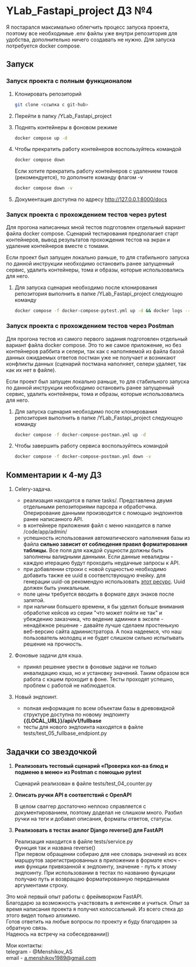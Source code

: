 # YLab_Fastapi_project ДЗ №4

Я постарался максимально облегчить процесс запуска проекта, поэтому все необходимые .env файлы уже внутри репозитория для удобства, дополнительно ничего создавать не нужно. Для запуска потребуется docker compose.

## Запуск

### **Запуск проекта с полным функционалом**

1. Клонировать репозиторий

    ```bash
    git clone <ссылка с git-hub>
    ```

2. Перейти в папку /YLab_Fastapi_project

3. Поднять контейнеры в фоновом режиме

    ```bash
    docker compose up -d
    ```

4. Чтобы прекратить работу контейнеров воспользуйтесь командой

    ```bash
    docker compose down
    ```

    Если хотите прекратить работу контейнеров с удалением томов (рекомендуется), то дополните команду флагом -v

    ```bash
    docker compose down -v
    ```

5. Документация доступна по адресу <http://127.0.0.1:8000/docs>

### **Запуск проекта с прохождением тестов через pytest**

Для прогона написанных мной тестов подготовлен отдельный вариант файла docker compose.
Сценарий тестирования предполагает старт контейнеров, вывод результатов прохождения тестов на экран и удаление контейнеров вместе с томами.

Если проект был запущен локально раньше, то для стабильного запуска по данной инструкции необходимо остановить ранее запущенный сервис, удалить контейнеры, тома и образы, которые использовались для него.

1. Для запуска сценария необходимо после клонирования репозитория выполнить в папке /YLab_Fastapi_project следующую команду

    ```bash
    docker compose -f docker-compose-pytest.yml up -d && docker logs --follow backend && docker compose -f docker-compose-pytest.yml down -v
    ```

### **Запуск проекта с прохождением тестов через Postman**

Для прогона тестов из самого первого задания подготовлен отдельный вариант файла docker compose.
Это то же самое приложение, но без контейнеров раббита и селери, так как с наполняемой из файла базой данных ожидаемых ответов постман уже не получает и возникают конфликты данных (сценарий постмана наполняет, селери удаляет, так как их нет в файле).

Если проект был запущен локально раньше, то для стабильного запуска по данной инструкции необходимо остановить ранее запущенный сервис, удалить контейнеры, тома и образы, которые использовались для него.

1. Для запуска сценария необходимо после клонирования репозитория выполнить в папке /YLab_Fastapi_project следующую команду

    ```bash
    docker compose -f docker-compose-postman.yml up -d
    ```

2. Чтобы завершить работу сервиса воспользуйтесь командой

    ```bash
    docker compose -f docker-compose-postman.yml down -v
    ```

## Комментарии к 4-му ДЗ

1. Celery-задача.

    - реализация находится в папке tasks/. Представлена двумя отдельными репозиториями парсера и обработчика. Оперирование данными производится с помощью эндпоинтов ранее написанного API.
    - в контейнере приложения файл с меню находится в папке /code/app/admin/
    - успешность использования автоматического наполнения базы из файла **сильно зависит от соблюдения правил форматирования таблицы.** Все поля для каждой сущности должны быть заполнены валидными данными. Если данные невалидны - каждую итерацию будут проходить неудачные запросы к API.
    - при добавлении строки с новой сущностью необходимо добавить также ее uuid в соответствующую ячейку. для генерации uuid-ов рекомендую использовать [этот ресурс](https://www.uuidgenerator.net/). Uuid должен быть уникальным.
    - поле цены требуется вводить в формате двух знаков после запятой.
    - при наличии большего времени, я бы уделил больше внимания обработке кейсов из серии "что может пойти не так" и убеждению заказчика, что ведение админки в экселе - ненадёжное решение - давайте лучше сделаем простенькую веб-версию сайта администратора. А пока надеемся, что наш пользователь молодец и не будет слишком сильно испытывать решение на прочность.

2. Фоновые задачи для кэша.

    - принял решение увести в фоновые задачи не только инвалидацию кэша, но и установку значений. Таким образом вся работа с кэшем проходит в фоне. Тесты проходят успешно, проблем с работой не наблюдается.

3. Новый эндпоинт.

    - полная информация по всем объектам базы в древовидной структуре доступна по новому эндпоинту  
    **{{LOCAL_URL}}/api/v1/fullbase**
    - тесты для нового эндпоинта находятся в файле tests/test_05_fullbase_endpiont.py

## Задачки со звездочкой

1. **Реализовать тестовый сценарий «Проверка кол-ва блюд и подменю в меню» из Postman с помощью pytest**

    Сценарий реализован в файле tests/test_04_counter.py

2. **Описать ручки API в соответствий c OpenAPI**

    В целом сваггер достаточно неплохо справляется с документированием, поэтому доделал не слишком много. Разбил ручки на теги и добавил описания, форматы ответов, статусы.

3. **Реализовать в тестах аналог Django reverse() для FastAPI**

    Реализация находится в файле tests/service.py  
    Функция так и названа reverse()  
    При первом обращении собираю для нее словарь значений из всех маршрутов зарегистрированных в приложении в формате ключ - имя функции привязанной к эндпоинту, значение - путь к этому эндпоинту. При использовании в тестах по названию фунцкции получаю путь и возвращаю форматированную переданными аргументами строку.

Это мой первый опыт работы с фреймворком FastAPI.  
Благодарю за возможность участвовать в интенсиве и учиться. Опыт за время написания проекта я получил колоссальный. Из всего стека до этого видел только алхимию.  
Готов ответить на любые вопросы по проекту и буду благодарен за обратную связь.  
Надеюсь на встречу на собеседовании))  

Мои контакты:  
telegram - @Menshikov_AS  
email - <a.menshikov1989@gmail.com>
